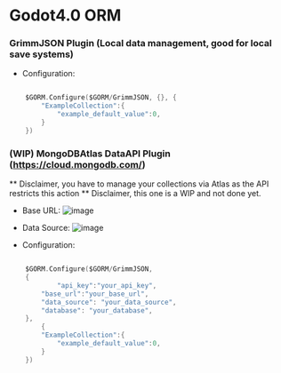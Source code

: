 # Godot4.0 ORM

### GrimmJSON Plugin (Local data management, good for local save systems)
- Configuration: 
```go

	$GORM.Configure($GORM/GrimmJSON, {}, {
		"ExampleCollection":{
			"example_default_value":0,
		}
	})

```

### (WIP) MongoDBAtlas DataAPI Plugin (https://cloud.mongodb.com/)
** Disclaimer, you have to manage your collections via Atlas as the API restricts this action
** Disclaimer, this one is a WIP and not done yet.
- Base URL:
![image](https://github.com/grimmtotal/GORM/assets/83027121/315390e3-f9e5-4abc-bd4a-0287748c6a71)


- Data Source:
![image](https://github.com/grimmtotal/GORM/assets/83027121/e608447e-5e22-4dec-8fe3-f82146453991)


- Configuration: 
```go

	$GORM.Configure($GORM/GrimmJSON,
	{
      		"api_key":"your_api_key",
		"base_url":"your_base_url",
		"data_source": "your_data_source",
		"database": "your_database",
	},
    	{
		"ExampleCollection":{
			"example_default_value":0,
		}
	})

```
